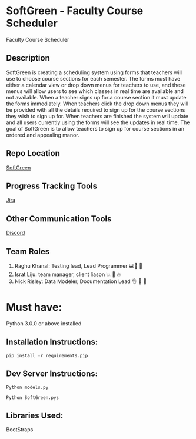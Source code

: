 # SoftGreen - Faculty Course Scheduler
Faculty Course Scheduler

## Description
SoftGreen is creating a scheduling system using forms that teachers will use to choose course sections for each semester. 
The forms must have either a calendar view or drop down menus for teachers to use, and these menus will allow users to see which classes in real time are available and not available.
When a teacher signs up for a course section it must update the forms immediately. 
When teachers click the drop down menus they will be provided with all the details required to sign up for the course sections they wish to sign up for. 
When teachers are finished the system will update and all users currently using the forms will see the updates in real time.
The goal of SoftGreen is to allow teachers to sign up for course sections in an ordered and appealing manor.

## Repo Location
[SoftGreen](https://github.com/GGC-SD/SoftGreen)

## Progress Tracking Tools
[Jira](https://jira.ggc.edu/projects/SOF/summary)

## Other Communication Tools
[Discord](https://discordapp.com/)

## Team Roles
1. Raghu Khanal: Testing lead, Lead Programmer :computer::movie_camera: :guitar:
2. Israt Liju: team manager, client liason :boom: :musical_note: :fire:
3. Nick Risley: Data Modeler, Documentation Lead :ok_hand: :running: :japanese_goblin:

# Must have:
Python 3.0.0 or above installed

## Installation Instructions:
```pip install -r requirements.pip```

## Dev Server Instructions:
```Python models.py```

```Python SoftGreen.pys```

## Libraries Used:
BootStraps
